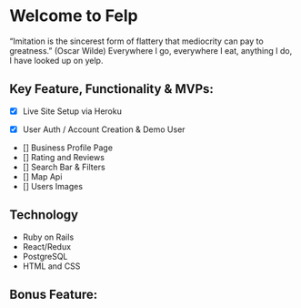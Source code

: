 # Welcome to Felp

“Imitation is the sincerest form of flattery that mediocrity can pay to greatness.” (Oscar Wilde) Everywhere I go, everywhere I eat, anything I do, 
I have looked up on yelp. 

## Key Feature, Functionality & MVPs:
- [x] Live Site Setup via Heroku
<!-- ![Felp Splash Gif](app/assets/images/SplashPage.gif) -->
- [x] User Auth / Account Creation & Demo User
- [] Business Profile Page
- [] Rating and Reviews
- [] Search Bar & Filters
- [] Map Api
- [] Users Images

## Technology
* Ruby on Rails
* React/Redux
* PostgreSQL
* HTML and CSS

## Bonus Feature:




